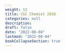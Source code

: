 ```yaml
---
weight: 12
title: CGC Chemist 2016
categories: null
description: 
draft: false
date: "2022-08-04"
lastmod: "2022-08-04"
bookCollapseSection: true
---
```


